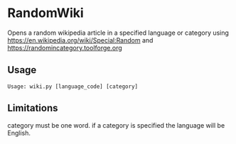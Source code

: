 # RandomWiki
Opens a random wikipedia article in a specified language or category using https://en.wikipedia.org/wiki/Special:Random and https://randomincategory.toolforge.org

## Usage

    Usage: wiki.py [language_code] [category]

## Limitations

category must be one word. 
if a category is specified the language will be English. 
